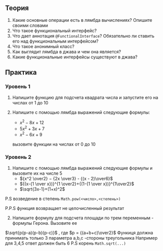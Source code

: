## Теория
1. Какие основные операции есть в лямбда вычислениях? Опишите своими словами
2. Что такое функциональный интерфейс?
3. Что дает аннотация `@FunctionalInterface`? Обязательно ли ставить его над функциональным интерфейсом?
4. Что такое анонимный класс? 
5. Как выглядит лямбда в джава и чем она является?
6. Какие функциональные интерфейсы существуют в джава?
## Практика
### Уровень 1
1. Напишите функцию для подсчета квадрата числа и запустите его на числах от 1 до 10 
2. Напишите с помощью лямбда выражений следующие формулы:
   - $x^2 − 8x + 12$
   - $5x^2 + 3x + 7$
   - $x^2 − 6x + 9$
   
   вызовите функции на числах от 0 до 10
### Уровень 2

1. Напишите с помощью лямбда выражений следующие формулы и вызовите их на числе 5
   - ${x^2 \over2} − {2x \over3} - {(x - 2)\over6}$
   - ${(x-{1 \over x})}^{1 \over2}+{(1-{1 \over x})}^{1\over2}$
   - $\sqrt{3x-1}+(1+x)^2$
   
P.S возведение в степень `Math.pow(<число>,<степень>)`

P.P.S функция возвращает не целочисленный результат

2. Напишите формулу для подсчета площади по трем переменным - формулы Герона. Вызовите ее

 $\sqrt{p(p-a)(p-b)(p-c)}$ , где $p = {(a+b+c)\over2}$
   Функиця должна принимать только 3 параметра a,b,c -стороны треугольника
Например для 3,4,5 ответ должен быть 6
P.S корень `Math.sqrt(...)`

